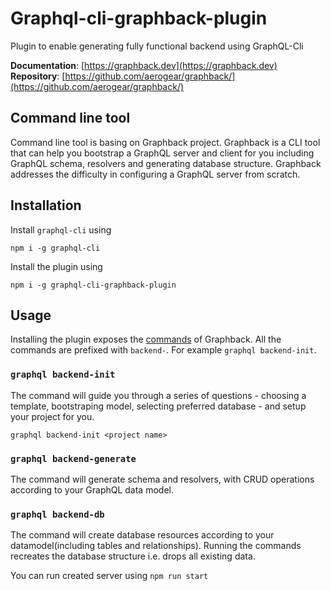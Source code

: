 # Graphql-cli-graphback-plugin
Plugin to enable generating fully functional backend 
using GraphQL-Cli

**Documentation**: [https://graphback.dev](https://graphback.dev)
**Repository**: [https://github.com/aerogear/graphback/](https://github.com/aerogear/graphback/)

## Command line tool

Command line tool is basing on Graphback project.
Graphback is a CLI tool that can help you bootstrap a GraphQL server and client for you including GraphQL schema, resolvers and generating database structure. Graphback addresses the difficulty in configuring a GraphQL server from scratch.

## Installation

Install `graphql-cli` using
```
npm i -g graphql-cli
```

Install the plugin using
```
npm i -g graphql-cli-graphback-plugin
```
## Usage

Installing the plugin exposes the [commands](https://graphback.dev/docs/commands) of Graphback. All the commands are prefixed with `backend-`. For example `graphql backend-init`.

### `graphql backend-init`
The command will guide you through a series of questions - choosing a template, bootstraping model, selecting preferred database - and setup your project for you.

```
graphql backend-init <project name>
```

### `graphql backend-generate`
The command will generate schema and resolvers, with CRUD operations according to your GraphQL data model. 

### `graphql backend-db`
The command will create database resources according to your datamodel(including tables and relationships). Running the commands recreates the database structure i.e. drops all existing data.

You can run created server using `npm run start`